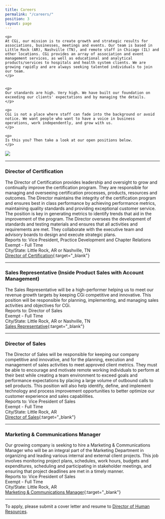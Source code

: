 ```yaml
---
title: Careers
permalink: "/careers/"
position: 3
layout: page
---
```



<div class="row mb-5 pb-4" style="margin-bottom: 1rem !important;">

  <div class="col-md-6">

    <p>
	At CGi, our mission is to create growth and strategic results for associations, businesses, meetings and events. Our team is based in Little Rock (AR), Nashville (TN), and remote staff in Chicago (IL) and other locations. CGi provides an array of association and event management services, as well as educational and analytical products/services to hospitals and health system clients. We are growing rapidly and are always seeking talented individuals to join our team.
    </p>


    <p>
    Our standards are high. Very high. We have built our foundation on exceeding our clients' expectations and by managing the details. 
    </p>

    <p>
    CGi is not a place where staff can fade into the background or avoid notice. We want people who want to have a voice in business operations, work independently, and grow with us. 
    </p>

    <p>
    Is this you? Then take a look at our open positions below.
    </p>

  </div>

  <div class="col-md-6">
    <img src="/uploads/Highland%20Ridge%20II.jpg" style="max-height: 375px;">
  </div>

</div>


<hr>

### Director of Certification
The Director of Certification provides leadership and oversight to grow and continually improve the certification program. They are responsible for managing and overseeing certification processes, products, resources and outcomes. The Director maintains the integrity of the certification program and ensures best in class performance by achieving performance metrics, maintaining quality standards and providing exceptional customer service. The position is key in generating metrics to identify trends that aid in the improvement of the program. The Director oversees the development of standards and testing materials and ensures that all activities and requirements are met. They collaborate with the executive team and advisory boards to design and execute strategic plans.<br />
Reports to: Vice President, Practice Development and Chapter Relations<br />
Exempt - Full Time<br />
City/State: Little Rock, AR or Nashville, TN<br />
[Director of Certification](/uploads/Director-of-Certification.pdf){:target="_blank"}

<hr>

### Sales Representative (Inside Product Sales with Account Management)
The Sales Representative will be a high-performer helping us to meet our revenue growth targets by keeping CGi competitive and innovative. This position will be responsible for planning, implementing, and managing sales activities and objectives for CGi.<br />
Reports to: Director of Sales<br />
Exempt - Full Time<br />
City/State: Little Rock, AR or Nashville, TN<br />
[Sales Representative](/uploads/Sales-Representative.pdf){:target="_blank"}

<hr>

### Director of Sales
The Director of Sales will be responsible for keeping our company competitive and innovative, and for the planning, execution and management of sales activities to meet approved client metrics. They must be able to encourage and motivate remote working individuals to perform at their best while creating a team environment to exceed goals and performance expectations by placing a large volume of outbound calls to sell products. This position will also help identify, define, and implement technology and process improvement opportunities to better optimize our customer experience and sales capabilities.<br />
Reports to: Vice President of Sales<br />
Exempt - Full Time<br />
City/State: Little Rock, AR<br />
[Director of Sales](/uploads/Director-of-Sales.pdf){:target="_blank"}

<hr>


### Marketing & Communications Manager
Our growing company is seeking to hire a Marketing & Communications Manager who will be an integral part of the Marketing Department in organizing and leading various internal and external client projects. This job involves monitoring project plans, schedules, work hours, budgets and expenditures, scheduling and participating in stakeholder meetings, and ensuring that project deadlines are met in a timely manner.<br />
Reports to: Vice President of Sales<br />
Exempt - Full Time<br />
City/State: Little Rock, AR<br />
[Marketing & Communications Manager](/uploads/MarComm-Manager.pdf){:target="_blank"}

<hr>

To apply, please submit a cover letter and resume to [Director of Human Resources](mailto:clund@cgiresults.com).
